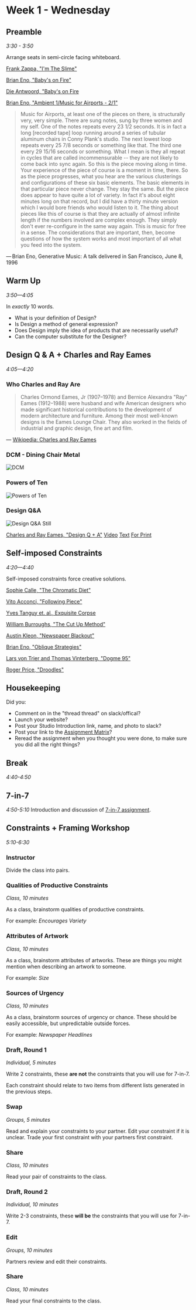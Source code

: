 # Week 1 - Wednesday

## Preamble
*3:30 - 3:50*

Arrange seats in semi-circle facing whiteboard.

[Frank Zappa, "I'm The Slime"](https://www.youtube.com/watch?v=RWoxUvWHtB4&feature=youtu.be)

[Brian Eno, "Baby's on Fire"](https://www.youtube.com/watch?v=nItuhuY1U04)

[Die Antwoord, "Baby's on Fire](https://www.youtube.com/watch?v=HcXNPI-IPPM)

[Brian Eno, "Ambient 1/Music for Airports - 2/1"](https://www.youtube.com/watch?v=0R-mscnjI14)

>Music for Airports, at least one of the pieces on there, is structurally very, very simple. There are sung notes, sung by three women and my self. One of the notes repeats every 23 1/2 seconds. It is in fact a long [recorded tape] loop running around a series of tubular aluminum chairs in Conny Plank's studio. The next lowest loop repeats every 25 7/8 seconds or something like that. The third one every 29 15/16 seconds or something. What I mean is they all repeat in cycles that are called incommensurable -- they are not likely to come back into sync again. So this is the piece moving along in time. Your experience of the piece of course is a moment in time, there. So as the piece progresses, what you hear are the various clusterings and configurations of these six basic elements. The basic elements in that particular piece never change. They stay the same. But the piece does appear to have quite a lot of variety. In fact it's about eight minutes long on that record, but I did have a thirty minute version which I would bore friends who would listen to it. The thing about pieces like this of course is that they are actually of almost infinite length if the numbers involved are complex enough. They simply don't ever re-configure in the same way again. This is music for free in a sense. The considerations that are important, then, become questions of how the system works and most important of all what you feed into the system.

— Brian Eno, Generative Music: A talk delivered in San Francisco, June 8, 1996

## Warm Up
*3:50—4:05*


In *exactly* 10 words.

- What is your definition of Design?
- Is Design a method of general expression?
- Does Design imply the idea of products that are necessarily useful?
- Can the computer substitute for the Designer?

## Design Q & A + Charles and Ray Eames
*4:05—4:20*

### Who Charles and Ray Are

> Charles Ormond Eames, Jr (1907–1978) and Bernice Alexandra "Ray" Eames (1912–1988) were husband and wife American designers who made significant historical contributions to the development of modern architecture and furniture. Among their most well-known designs is the Eames Lounge Chair. They also worked in the fields of industrial and graphic design, fine art and film.

— [Wikipedia: Charles and Ray Eames](https://en.wikipedia.org/wiki/Charles_and_Ray_Eames)


### DCM - Dining Chair Metal
![DCM](http://www.eamesoffice.com/wp-content/uploads/2014/02/CH_DMp006-646x500.jpg)

### Powers of Ten
![Powers of Ten](http://t4mam46q1tq2m4tjp1s8p4j1.wpengine.netdna-cdn.com/wp-content/uploads/2013/10/pow.png)



### Design Q&A
![Design Q&A Still](http://www.eamesoffice.com/wp-content/uploads/2014/02/FF_QAnDb30-655x500.jpg)


[Charles and Ray Eames, "Design Q + A"](http://www.eamesoffice.com/the-work/design-q-a/) [Video](https://www.youtube.com/watch?v=bmgxDCujTUw) [Text](http://www.eamesoffice.com/the-work/design-q-a-text/)
[For Print](designqa.html)



## Self-imposed Constraints
*4:20—4:40*

Self-imposed constraints force creative solutions.

[Sophie Calle, "The Chromatic Diet"](https://crowincrowndotcom.wordpress.com/2011/02/23/the-chromatic-diet-sophie-calle/)

[Vito Acconci, "Following Piece"](https://www.moma.org/collection/works/146947?locale=en)

[Yves Tanguy et. al., Exquisite Corpse](https://www.moma.org/learn/moma_learning/max-ernst-levade-the-fugitive)

[William Burroughs, "The Cut Up Method"](http://www.writing.upenn.edu/~afilreis/88v/burroughs-cutup.html)

[Austin Kleon, "Newspaper Blackout"](https://austinkleon.com/newspaperblackout/)

[Brian Eno, "Oblique Strategies"](http://www.oblicard.com/)

[Lars von Trier and Thomas Vinterberg, "Dogme 95"](https://en.wikipedia.org/wiki/Dogme_95)

[Roger Price, "Droodles"](https://en.wikipedia.org/wiki/Droodles)

## Housekeeping

Did you:
- Comment on in the "thread thread" on slack/offical?
- Launch your website?
- Post your Studio Introduction link, name, and photo to slack?
- Post your link to the [Assignment Matrix](https://docs.google.com/a/newschool.edu/spreadsheets/d/1PUGHF2wfe7VnJfYr5eYh9nNO6ekzHLHUrzS6PIz_WQ4/edit?usp=sharing)?
- Reread the assignment when you thought you were done, to make sure you did all the right things?


## Break
*4:40-4:50*

## 7-in-7
*4:50-5:10*
Introduction and discussion of [7-in-7 assignment](../assignment_7_in_7).

## Constraints + Framing Workshop
*5:10-6:30*

### Instructor
Divide the class into pairs.

### Qualities of Productive Constraints
*Class, 10 minutes*

As a class, brainstorm qualities of productive constraints.

For example: *Encourages Variety*


### Attributes of Artwork
*Class, 10 minutes*

As a class, brainstorm attributes of artworks. These are things you might mention when describing an artwork to someone.

For example: *Size*

### Sources of Urgency
*Class, 10 minutes*

As a class, brainstorm sources of urgency or chance. These should be easily accessible, but unpredictable outside forces.

For example: *Newspaper Headlines*

### Draft, Round 1
*Individual, 5 minutes*

Write 2 constraints, these **are not** the constraints that you will use for 7-in-7.

Each constraint should relate to two items from different lists generated in the previous steps.

### Swap
*Groups, 5 minutes*

Read and explain your constraints to your partner. Edit your constraint if it is unclear. Trade your first constraint with your partners first constraint.

### Share
*Class, 10 minutes*

Read your pair of constraints to the class.

### Draft, Round 2
*Individual, 10 minutes*

Write 2-3 constraints, these **will be** the constraints that you will use for 7-in-7.

### Edit
*Groups, 10 minutes*

Partners review and edit their constraints.

### Share
*Class, 10 minutes*

Read your final constraints to the class.

